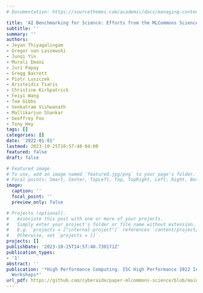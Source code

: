 ```yaml
---
# Documentation: https://sourcethemes.com/academic/docs/managing-content/

title: 'AI Benchmarking for Science: Efforts from the MLCommons Science Working Group'
subtitle: ''
summary: ''
authors:
- Jeyan Thiyagalingam
- Gregor von Laszewski
- Junqi Yin
- Murali Emani
- Juri Papay
- Gregg Barrett
- Piotr Luszczek
- Aristeidis Tsaris
- Christine Kirkpatrick
- Feiyi Wang
- Tom Gibbs
- Venkatram Vishwanath
- Mallikarjun Shankar
- Geoffrey Fox
- Tony Hey
tags: []
categories: []
date: '2022-01-01'
lastmod: 2023-10-25T10:57:48-04:00
featured: false
draft: false

# Featured image
# To use, add an image named `featured.jpg/png` to your page's folder.
# Focal points: Smart, Center, TopLeft, Top, TopRight, Left, Right, BottomLeft, Bottom, BottomRight.
image:
  caption: ''
  focal_point: ''
  preview_only: false

# Projects (optional).
#   Associate this post with one or more of your projects.
#   Simply enter your project's folder or file name without extension.
#   E.g. `projects = ["internal-project"]` references `content/project/deep-learning/index.md`.
#   Otherwise, set `projects = []`.
projects: []
publishDate: '2023-10-25T14:57:48.730171Z'
publication_types:
- '1'
abstract: ''
publication: '*High Performance Computing. ISC High Performance 2022 International
  Workshops*'
url_pdf: https://github.com/cyberaide/paper-mlcommons-science/blob/main/vonLaszewski-mlcommons-paper.pdf
---
```

